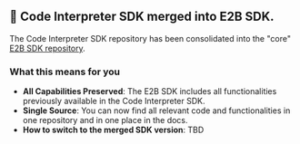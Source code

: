 ## 🚨 Code Interpreter SDK merged into E2B SDK.

The Code Interpreter SDK repository has been consolidated into the "core" [E2B SDK repository](https://github.com/e2b-dev/E2B).

### What this means for you

- **All Capabilities Preserved**: The E2B SDK includes all functionalities previously available in the Code Interpreter SDK.
- **Single Source**: You can now find all relevant code and functionalities in one repository and in one place in the docs.
- **How to switch to the merged SDK version**: TBD


<!---
# Code Interpreter SDK
E2B's [Code Interpreter SDK](https://github.com/e2b-dev/code-interpreter) allows you to add code interpreting capabilities to your AI apps.

The code interpreter runs inside the [E2B Sandbox](https://github.com/e2b-dev/e2b) - an open-source secure sandbox made for running untrusted AI-generated code and AI agents.
- ✅ Works with any LLM and AI framework
- ✅ Supports streaming content like charts and stdout, stderr
- ✅ Python & JS SDK
- ✅ Runs on serverless and edge functions
- ✅ Runs AI-generated code in secure sandboxed environments
- ✅ 100% open source (including [infrastructure](https://github.com/e2b-dev/infra))

Follow E2B on [X (Twitter)](https://twitter.com/e2b_dev).

## 💻 Supported language runtimes
- ✅ Python
- [(Beta)](https://e2b.dev/docs/guide/beta-code-interpreter-language-runtimes) JavaScript, R, Java

## 📖 Documentation
- [e2b.dev/docs/code-interpreter](https://e2b.dev/docs/code-interpreter/installation)

## 🚀 Quickstart

### 1. Install SDK

JavaScript/TypeScript
```
npm i @e2b/code-interpreter
```

Python
```
pip install e2b_code_interpreter
```

### 2. Execute code with code interpreter inside sandbox

**JavaScript**
```ts
import { CodeInterpreter } from '@e2b/code-interpreter'

const sandbox = await CodeInterpreter.create()
await sandbox.notebook.execCell('x = 1')

const execution = await sandbox.notebook.execCell('x+=1; x')
console.log(execution.text)  // outputs 2

await sandbox.close()
```

**Python**
```py
from e2b_code_interpreter import CodeInterpreter

with CodeInterpreter() as sandbox:
    sandbox.notebook.exec_cell("x = 1")

    execution = sandbox.notebook.exec_cell("x+=1; x")
    print(execution.text)  # outputs 2
```

### 3. Hello World guide
Dive depeer and check out the [JavaScript/TypeScript](https://e2b.dev/docs/hello-world/js) and [Python](https://e2b.dev/docs/hello-world/py) "Hello World" guides to learn how to connect code interpreter LLMs.

## 📖 Cookbook examples

**Hello World**
- [JavaScript/TypeScript](https://e2b.dev/docs/hello-world/js)
- [Python](https://e2b.dev/docs/hello-world/py)

**LLM Providers**
- 🪸 [Claude with code intepreter](https://github.com/e2b-dev/e2b-cookbook/blob/main/examples/claude-code-interpreter-python/claude_code_interpreter.ipynb)
- 🦙 [Llama 3 with code interpreter](https://github.com/e2b-dev/e2b-cookbook/tree/main/examples/llama-3-code-interpreter-python)
- [Mixtral with code interpreter and chat UI](https://github.com/e2b-dev/e2b-cookbook/tree/main/templates/mixtral-8x7b-code-interpreter-nextjs)

**AI Frameworks**
- 🦜⛓️ [LangChain with code interpreter](https://github.com/e2b-dev/e2b-cookbook/tree/main/examples/langchain-python)
- 🦜🕸️ [LangGraph with code interpreter](https://github.com/e2b-dev/e2b-cookbook/tree/main/examples/langgraph-python)
- [Autogen with secure sandboxed code interpreter](https://github.com/e2b-dev/e2b-cookbook/tree/main/examples/e2b_autogen)

--->